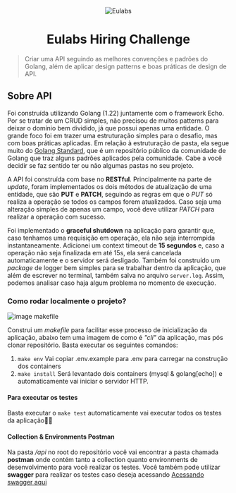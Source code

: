 <p align="center">
  <img src="https://www.lifeonline.com.br/site/site_v4/assets/img/Integra/Eulabs.png" alt="Eulabs">
</p>
<h1 align="center">Eulabs Hiring Challenge</h1>

> Criar uma API seguindo as melhores convenções e padrões do Golang, além de aplicar design patterns e boas práticas de design de API.

## Sobre API

Foi construída utilizando Golang (1.22) juntamente com o framework Echo. Por se tratar de um CRUD simples, não precisou de muitos patterns para deixar o domínio bem dividido, já que possui apenas uma entidade. O grande foco foi em trazer uma estruturação simples para o desafio, mas com boas práticas aplicadas. Em relação à estruturação de pasta, ela segue muito do [Golang Standard](https://github.com/golang-standards/project-layout), que é um repositório público da comunidade de Golang que traz alguns padrões aplicados pela comunidade. Cabe a você decidir se faz sentido ter ou não algumas pastas no seu projeto.

A API foi construída com base no **RESTful**. Principalmente na parte de _update_, foram implementados os dois métodos de atualização de uma entidade, que são **PUT** e **PATCH**, seguindo as regras em que o _PUT_ só realiza a operação se todos os campos forem atualizados. Caso seja uma alteração simples de apenas um campo, você deve utilizar _PATCH_ para realizar a operação com sucesso.

Foi implementado o **graceful shutdown** na aplicação para garantir que, caso tenhamos uma requisição em operação, ela não seja interrompida instantaneamente. Adicionei um context timeout de **15 segundos** e, caso a operação não seja finalizada em até 15s, ela será cancelada automaticamente e o servidor será desligado. Também foi construído um _package_ de logger bem simples para se trabalhar dentro da aplicação, que além de escrever no terminal, também salva no arquivo `server.log`. Assim, podemos analisar caso haja algum problema no momento de execução.

### Como rodar localmente o projeto?

![image makefile](https://github.com/waldrey/eulabs/assets/43473539/3ee0f769-8f90-4ca2-912d-b9f6b66301f3)

Construi um *makefile* para facilitar esse processo de inicialização da aplicação, abaixo tem uma imagem de como é _"cli"_ da aplicação, mas pós clonar repositório. Basta executar os seguintes comandos:

1. `make env` Vai copiar .env.example para .env para carregar na construção dos containers
2. `make install` Será levantado dois containers (mysql & golang[echo]) e automaticamente vai iniciar o servidor HTTP.

#### Para executar os testes

Basta executar o `make test` automaticamente vai executar todos os testes da aplicação🤘🏽

#### Collection & Environments Postman

Na pasta _/api_ no root do repositório você vai encontrar a pasta chamada **postman**  onde contém tanto a collection quanto environments de desenvolvimento para você realizar os testes. Você também pode utilizar **swagger** para realizar os testes caso deseja acessando [Acessando swagger aqui](http://localhost:8080/docs/index.html)